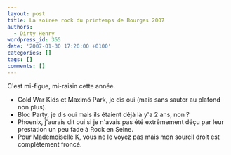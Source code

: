 ```yaml
---
layout: post
title: La soirée rock du printemps de Bourges 2007
authors:
  - Dirty Henry
wordpress_id: 355
date: '2007-01-30 17:20:00 +0100'
categories: []
tags: []
comments: []
---
```

C'est mi-figue, mi-raisin cette année.

- Cold War Kids et Maximö Park, je dis oui (mais sans sauter au plafond non plus).
- Bloc Party, je dis oui mais ils étaient déjà là y'a 2 ans, non ?
- Phoenix, j'aurais dit oui si je n'avais pas été extrêmement déçu par leur prestation un peu fade à Rock en Seine.
- Pour Mademoiselle K, vous ne le voyez pas mais mon sourcil droit est complètement froncé.
